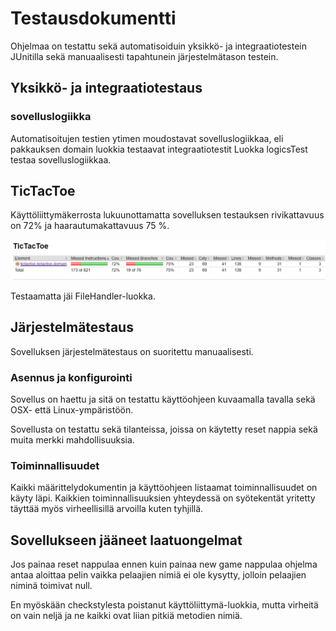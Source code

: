 # Testausdokumentti  

Ohjelmaa on testattu sekä automatisoiduin yksikkö- ja integraatiotestein JUnitilla sekä manuaalisesti tapahtunein järjestelmätason testein.  

## Yksikkö- ja integraatiotestaus  

### sovelluslogiikka  

Automatisoitujen testien ytimen moudostavat sovelluslogiikkaa, eli pakkauksen domain luokkia testaavat integraatiotestit
Luokka logicsTest testaa sovelluslogiikkaa.
 

## TicTacToe  

Käyttöliittymäkerrosta lukuunottamatta sovelluksen testauksen rivikattavuus on 72% ja haarautumakattavuus 75 %.  

![testikattavuus](https://github.com/joku-johku/ot-harjoitustyo3/blob/master/dokumentaatio/kuvat/testikattavuus.PNG)

Testaamatta jäi FileHandler-luokka.

## Järjestelmätestaus  

Sovelluksen järjestelmätestaus on suoritettu manuaalisesti.  

### Asennus ja konfigurointi  

Sovellus on haettu ja sitä on testattu käyttöohjeen kuvaamalla tavalla sekä OSX- että Linux-ympäristöön.

Sovellusta on testattu sekä tilanteissa, joissa on käytetty reset nappia sekä muita merkki mahdollisuuksia.  

### Toiminnallisuudet  

Kaikki määrittelydokumentin ja käyttöohjeen listaamat toiminnallisuudet on käyty läpi. Kaikkien toiminnallisuuksien yhteydessä on
syötekentät yritetty täyttää myös virheellisillä arvoilla kuten tyhjillä.  

## Sovellukseen jääneet laatuongelmat  

Jos painaa reset nappulaa ennen kuin painaa new game nappulaa ohjelma antaa aloittaa pelin vaikka pelaajien nimiä ei ole kysytty, jolloin pelaajien niminä toimivat null.

En myöskään checkstylesta poistanut käyttöliittymä-luokkia, mutta virheitä on vain neljä ja ne kaikki ovat liian pitkiä metodien nimiä.
